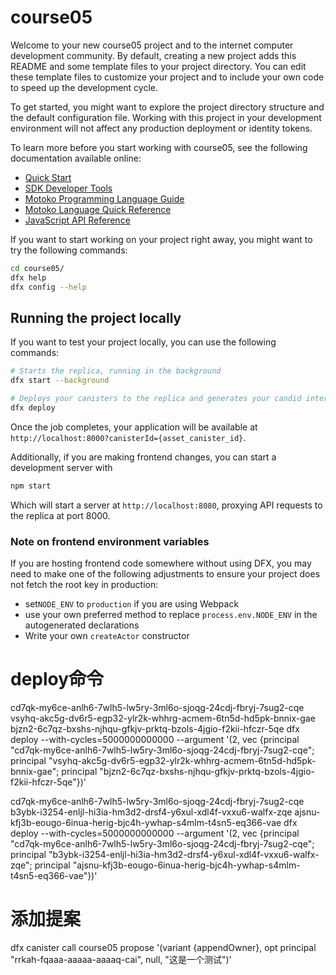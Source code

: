 # course05

Welcome to your new course05 project and to the internet computer development community. By default, creating a new project adds this README and some template files to your project directory. You can edit these template files to customize your project and to include your own code to speed up the development cycle.

To get started, you might want to explore the project directory structure and the default configuration file. Working with this project in your development environment will not affect any production deployment or identity tokens.

To learn more before you start working with course05, see the following documentation available online:

- [Quick Start](https://sdk.dfinity.org/docs/quickstart/quickstart-intro.html)
- [SDK Developer Tools](https://sdk.dfinity.org/docs/developers-guide/sdk-guide.html)
- [Motoko Programming Language Guide](https://sdk.dfinity.org/docs/language-guide/motoko.html)
- [Motoko Language Quick Reference](https://sdk.dfinity.org/docs/language-guide/language-manual.html)
- [JavaScript API Reference](https://erxue-5aaaa-aaaab-qaagq-cai.raw.ic0.app)

If you want to start working on your project right away, you might want to try the following commands:

```bash
cd course05/
dfx help
dfx config --help
```

## Running the project locally

If you want to test your project locally, you can use the following commands:

```bash
# Starts the replica, running in the background
dfx start --background

# Deploys your canisters to the replica and generates your candid interface
dfx deploy
```

Once the job completes, your application will be available at `http://localhost:8000?canisterId={asset_canister_id}`.

Additionally, if you are making frontend changes, you can start a development server with

```bash
npm start
```

Which will start a server at `http://localhost:8080`, proxying API requests to the replica at port 8000.

### Note on frontend environment variables

If you are hosting frontend code somewhere without using DFX, you may need to make one of the following adjustments to ensure your project does not fetch the root key in production:

- set`NODE_ENV` to `production` if you are using Webpack
- use your own preferred method to replace `process.env.NODE_ENV` in the autogenerated declarations
- Write your own `createActor` constructor
# deploy命令
cd7qk-my6ce-anlh6-7wlh5-lw5ry-3ml6o-sjoqg-24cdj-fbryj-7sug2-cqe
vsyhq-akc5g-dv6r5-egp32-ylr2k-whhrg-acmem-6tn5d-hd5pk-bnnix-gae
bjzn2-6c7qz-bxshs-njhqu-gfkjv-prktq-bzols-4jgio-f2kii-hfczr-5qe
dfx deploy --with-cycles=5000000000000 --argument '(2, vec {principal "cd7qk-my6ce-anlh6-7wlh5-lw5ry-3ml6o-sjoqg-24cdj-fbryj-7sug2-cqe"; principal "vsyhq-akc5g-dv6r5-egp32-ylr2k-whhrg-acmem-6tn5d-hd5pk-bnnix-gae"; principal "bjzn2-6c7qz-bxshs-njhqu-gfkjv-prktq-bzols-4jgio-f2kii-hfczr-5qe"})'

cd7qk-my6ce-anlh6-7wlh5-lw5ry-3ml6o-sjoqg-24cdj-fbryj-7sug2-cqe
b3ybk-i3254-enljl-hi3ia-hm3d2-drsf4-y6xul-xdl4f-vxxu6-walfx-zqe
ajsnu-kfj3b-eougo-6inua-herig-bjc4h-ywhap-s4mlm-t4sn5-eq366-vae
dfx deploy --with-cycles=5000000000000 --argument '(2, vec {principal "cd7qk-my6ce-anlh6-7wlh5-lw5ry-3ml6o-sjoqg-24cdj-fbryj-7sug2-cqe"; principal "b3ybk-i3254-enljl-hi3ia-hm3d2-drsf4-y6xul-xdl4f-vxxu6-walfx-zqe"; principal "ajsnu-kfj3b-eougo-6inua-herig-bjc4h-ywhap-s4mlm-t4sn5-eq366-vae"})'
# 添加提案
dfx canister call course05 propose '(variant {appendOwner}, opt principal "rrkah-fqaaa-aaaaa-aaaaq-cai", null, "这是一个测试")'